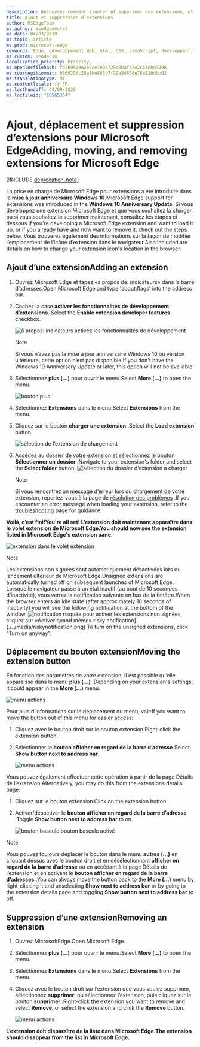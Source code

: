 ```yaml
---
description: Découvrez comment ajouter et supprimer des extensions, et déplacer le bouton d’une extension en regard de la barre d’adresse.
title: Ajout et suppression d’extensions
author: MSEdgeTeam
ms.author: msedgedevrel
ms.date: 04/03/2019
ms.topic: article
ms.prod: microsoft-edge
keywords: Edge, développement Web, html, CSS, JavaScript, développeur, extension
ms.custom: seodec18
localization_priority: Priority
ms.openlocfilehash: fdc6950962e7ce7e0a720d0bafa7e2c63ebd7098
ms.sourcegitcommit: 6860234c25a8be863b7f29a54838e78e120dbb62
ms.translationtype: MT
ms.contentlocale: fr-FR
ms.lasthandoff: 04/09/2020
ms.locfileid: "10565364"
---
```

# <span data-ttu-id="0477e-104">Ajout, déplacement et suppression d’extensions pour Microsoft Edge</span><span class="sxs-lookup"><span data-stu-id="0477e-104">Adding, moving, and removing extensions for Microsoft Edge</span></span>  

[!INCLUDE [deprecation-note](../includes/deprecation-note.md)]  

<span data-ttu-id="0477e-105">La prise en charge de Microsoft Edge pour extensions a été introduite dans la **mise à jour anniversaire Windows 10**.</span><span class="sxs-lookup"><span data-stu-id="0477e-105">Microsoft Edge support for extensions was introduced in the **Windows 10 Anniversary Update**.</span></span> <span data-ttu-id="0477e-106">Si vous développez une extension Microsoft Edge et que vous souhaitez la charger, ou si vous souhaitez la supprimer maintenant, consultez les étapes ci-dessous.</span><span class="sxs-lookup"><span data-stu-id="0477e-106">If you're developing a Microsoft Edge extension and want to load it up, or if you already have and now want to remove it, check out the steps below.</span></span>
<span data-ttu-id="0477e-107">Vous trouverez également des informations sur la façon de modifier l’emplacement de l’icône d’extension dans le navigateur.</span><span class="sxs-lookup"><span data-stu-id="0477e-107">Also included are details on how to change your extension icon's location in the browser.</span></span>

## <span data-ttu-id="0477e-108">Ajout d’une extension</span><span class="sxs-lookup"><span data-stu-id="0477e-108">Adding an extension</span></span>

1. <span data-ttu-id="0477e-109">Ouvrez Microsoft Edge et tapez «à propos de: indicateurs» dans la barre d’adresses.</span><span class="sxs-lookup"><span data-stu-id="0477e-109">Open Microsoft Edge and type 'about:flags' into the address bar.</span></span>

2. <span data-ttu-id="0477e-110">Cochez la case **activer les fonctionnalités de développement d’extensions** .</span><span class="sxs-lookup"><span data-stu-id="0477e-110">Select the **Enable extension developer features** checkbox.</span></span>

   ![à propos: indicateurs activez les fonctionnalités de développement](./../media/sideload-aboutflags.png)
   > [!NOTE]
   > <span data-ttu-id="0477e-112">Si vous n’avez pas la mise à jour anniversaire Windows 10 ou version ultérieure, cette option n’est pas disponible.</span><span class="sxs-lookup"><span data-stu-id="0477e-112">If you don't have the Windows 10 Anniversary Update or later, this option will not be available.</span></span>

3. <span data-ttu-id="0477e-113">Sélectionnez **plus (...)** pour ouvrir le menu.</span><span class="sxs-lookup"><span data-stu-id="0477e-113">Select **More (...)** to open the menu.</span></span>

   ![bouton plus](./../media/morebutton.png)  

4. <span data-ttu-id="0477e-115">Sélectionnez **Extensions** dans le menu.</span><span class="sxs-lookup"><span data-stu-id="0477e-115">Select **Extensions** from the menu.</span></span>

5. <span data-ttu-id="0477e-116">Cliquez sur le bouton **charger une extension** .</span><span class="sxs-lookup"><span data-stu-id="0477e-116">Select the **Load extension** button.</span></span>

   ![sélection de l’extension de chargement](./../media/sideload-load-extension.png)

6. <span data-ttu-id="0477e-118">Accédez au dossier de votre extension et sélectionnez le bouton **Sélectionner un dossier** .</span><span class="sxs-lookup"><span data-stu-id="0477e-118">Navigate to your extension's folder and select the  **Select folder** button.</span></span>
   ![sélection du dossier d’extension à charger](./../media/sideload-select-extension.png)
   > [!NOTE]
   > <span data-ttu-id="0477e-120">Si vous rencontrez un message d’erreur lors du chargement de votre extension, reportez-vous à la page de [résolution des problèmes](./../troubleshooting.md) .</span><span class="sxs-lookup"><span data-stu-id="0477e-120">If you encounter an error message when loading your extension, refer to the [troubleshooting](./../troubleshooting.md) page for guidance.</span></span>


**<span data-ttu-id="0477e-121">Voilà, c’est fini!</span><span class="sxs-lookup"><span data-stu-id="0477e-121">You're all set!</span></span> <span data-ttu-id="0477e-122">L’extension doit maintenant apparaître dans le volet extension de Microsoft Edge.</span><span class="sxs-lookup"><span data-stu-id="0477e-122">You should now see the extension listed in Microsoft Edge's extension pane.</span></span>**

![extension dans le volet extension](./../media/sideload-extension-installed.png)

> [!NOTE]
> <span data-ttu-id="0477e-124">Les extensions non signées sont automatiquement désactivées lors du lancement ultérieur de Microsoft Edge.</span><span class="sxs-lookup"><span data-stu-id="0477e-124">Unsigned extensions are automatically turned off on subsequent launches of Microsoft Edge.</span></span> <span data-ttu-id="0477e-125">Lorsque le navigateur passe à un état inactif (au bout de 10 secondes d’inactivité), vous verrez la notification suivante en bas de la fenêtre.</span><span class="sxs-lookup"><span data-stu-id="0477e-125">When the browser enters an idle state (after approximately 10 seconds of inactivity) you will see the following notification at the bottom of the window.</span></span> ![<span data-ttu-id="0477e-126">notification risquée ](./../media/riskynotification.png) pour activer les extensions non signées, cliquez sur «Activer quand même».</span><span class="sxs-lookup"><span data-stu-id="0477e-126">risky notification](./../media/riskynotification.png) To turn on the unsigned extensions, click "Turn on anyway".</span></span>



## <span data-ttu-id="0477e-127">Déplacement du bouton extension</span><span class="sxs-lookup"><span data-stu-id="0477e-127">Moving the extension button</span></span>
<span data-ttu-id="0477e-128">En fonction des paramètres de votre extension, il est possible qu’elle apparaisse dans le menu **plus (...)** .</span><span class="sxs-lookup"><span data-stu-id="0477e-128">Depending on your extension's settings, it could appear in the **More (...)** menu.</span></span>

   ![menu actions](./../media/browseraction.png)  


<span data-ttu-id="0477e-130">Pour plus d’informations sur le déplacement du menu, voir:</span><span class="sxs-lookup"><span data-stu-id="0477e-130">If you want to move the button out of this menu for easier access:</span></span>

1. <span data-ttu-id="0477e-131">Cliquez avec le bouton droit sur le bouton extension.</span><span class="sxs-lookup"><span data-stu-id="0477e-131">Right-click the extension button.</span></span>

2. <span data-ttu-id="0477e-132">Sélectionner le **bouton afficher en regard de la barre d’adresse**.</span><span class="sxs-lookup"><span data-stu-id="0477e-132">Select **Show button next to address bar**.</span></span>

   ![menu actions](./../media/browseraction_contextmenu.png)  

<span data-ttu-id="0477e-134">Vous pouvez également effectuer cette opération à partir de la page Détails de l’extension:</span><span class="sxs-lookup"><span data-stu-id="0477e-134">Alternatively, you may do this from the extensions details page:</span></span>

1. <span data-ttu-id="0477e-135">Cliquez sur le bouton extension.</span><span class="sxs-lookup"><span data-stu-id="0477e-135">Click on the extension button.</span></span>
2. <span data-ttu-id="0477e-136">Activer/désactiver le **bouton afficher en regard de la barre d’adresse** .</span><span class="sxs-lookup"><span data-stu-id="0477e-136">Toggle **Show button next to address bar** to on.</span></span>

   ![bouton bascule bouton bascule activé](./../media/show-button-toggle.png)

> [!NOTE]
> <span data-ttu-id="0477e-138">Vous pouvez toujours déplacer le bouton dans le menu **autres (...)** en cliquant dessus avec le bouton droit et en désélectionnant **afficher en regard de la barre d’adresse** ou en accédant à la page Détails de l’extension et en activant le **bouton afficher en regard de la barre d’adresses** .</span><span class="sxs-lookup"><span data-stu-id="0477e-138">You can always move the button back to the **More (...)** menu by right-clicking it and unselecting **Show next to address bar** or by going to the extension details page and toggling **Show button next to address bar** to off.</span></span>


## <span data-ttu-id="0477e-139">Suppression d’une extension</span><span class="sxs-lookup"><span data-stu-id="0477e-139">Removing an extension</span></span>

1. <span data-ttu-id="0477e-140">Ouvrez MicrosoftEdge.</span><span class="sxs-lookup"><span data-stu-id="0477e-140">Open Microsoft Edge.</span></span>

2. <span data-ttu-id="0477e-141">Sélectionnez **plus (...)** pour ouvrir le menu.</span><span class="sxs-lookup"><span data-stu-id="0477e-141">Select **More (...)** to open the menu.</span></span>

3. <span data-ttu-id="0477e-142">Sélectionnez **Extensions** dans le menu.</span><span class="sxs-lookup"><span data-stu-id="0477e-142">Select **Extensions** from the menu.</span></span>

4. <span data-ttu-id="0477e-143">Cliquez avec le bouton droit sur l’extension que vous voulez supprimer, sélectionnez **supprimer**, ou sélectionnez l’extension, puis cliquez sur le bouton **supprimer** .</span><span class="sxs-lookup"><span data-stu-id="0477e-143">Right-click the extension you want to remove and select **Remove**, or select the extension and click the **Remove** button.</span></span>

   ![menu actions](./../media/remove.png)  

**<span data-ttu-id="0477e-145">L’extension doit disparaître de la liste dans Microsoft Edge.</span><span class="sxs-lookup"><span data-stu-id="0477e-145">The extension should disappear from the list in Microsoft Edge.</span></span>**
